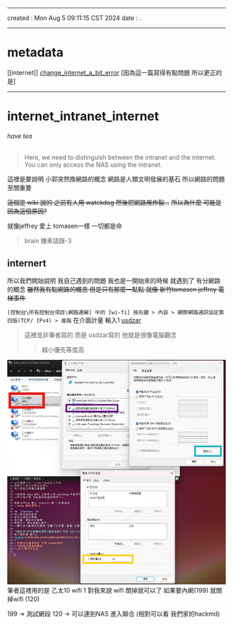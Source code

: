 -------------------------------------------------------------------------------
created	:	Mon Aug  5 09:11:15 CST 2024
date	:	.

-------------------------------------------------------------------------------
# metadata #
[[internet]]
[change_internet_a_bit_error](https://home.gamer.com.tw/creationDetail.php?sn=4308110)
[因為這一篇寫得有點問題 所以更正的是]

-------------------------------------------------------------------------------

#  internet_intranet_internet  #

######   have tea   ######

> Here, we need to distinguish between the intranet and the internet. You can only access the NAS using the intranet.

這裡是要說明 小郭突然換網路的概念
網路是人類文明發展的基石
所以網路的問題至關重要

~~這個是 wiki 說的 之前有人用 watckdog 然後把網路用炸裂...~~
~~所以為什麼 可能是因為這個原因?~~

就像jeffrey 愛上 tomasen一樣 一切都是命
> brain 機車語錄-3

##  internert  ##
所以我們開始說明
我自己遇到的問題
我也是一開始來的時候
就遇到了 有分網路的概念
~~雖然我有點網路的概念 但是只有那麼一點點 就像 新竹tomasen jeffrey 電梯事件~~

`[控制台\所有控制台項目\網路連線] 中的 [wi-fi] 按右鍵 > 內容 > 網際網路通訊協定第四版(TCP/ IPv4) > 進階`
在介面計量 輸入1
[usdzar](aHR0cHM6Ly93d3cubW9iaWxlMDEuY29tL3RvcGljZGV0YWlsLnBocD9mPTUwNCZ0PTY1OTMzMTcK
)
> 這裡並非筆者寫的 而是 usdzar寫的
> 他就是很像電腦觀念
>> 越小優先等度高

![ auto count(優先程度調整)](./pic/network_intranet_internet_change.png)
筆者這裡用的是 乙太10 wifi 1
對我來說 wifi  關掉就可以了
如果要內網(199) 就關掉wifi (120)

199 ->  測試網段
120 ->  可以連到NAS 進入聯合 (相對可以看 我們家的hackmd)
